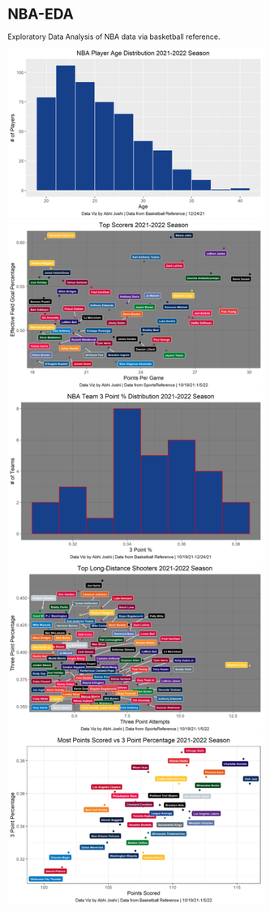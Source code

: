 # NBA-EDA

Exploratory Data Analysis of NBA data via basketball reference.

<img src="./Player_Age_Distribution .png">

<img src="Top_Scorers_1-5-22.png">

<img src="Three_Point_Distribution_12-24-21.png">

<img src="NBA_3Point_Shooting_Leaders_1-5-22.png">

<img src="PS_3PPct_1-5-22.png">
